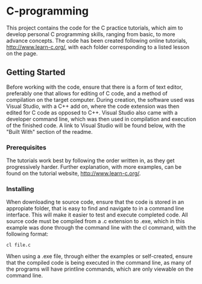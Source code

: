 # C-programming
This project contains the code for the C practice tutorials, which aim to develop personal C programming skills, ranging from  basic, to more advance concepts. The code has been created following online tutorials, http://www.learn-c.org/, with each folder corresponding to a listed lesson on the page.  

## Getting Started
Before working with the code, ensure that there is a form of text editor, preferably one that allows for editing of C code, and a method of compilation on the target computer. During creation, the software used was Visual Studio, with a C++ add on, where the code extension was then edited for C code as opposed to C++. Visual Studio also came with a developer command line, which was then used in compilation and execution of the finished code. A link to Visual Studio will be found below, with the "Built With" section of the readme.

### Prerequisites
The tutorials work best by following the order written in, as they get progressively harder. Further explanation, with more examples, can be found on the tutorial website, http://www.learn-c.org/.

### Installing
When downloading te source code, ensure that the code is stored in an appropiate folder, that is easy to find and navigate to in a command line interface. This will make it easier to test and execute completed code. All source code must be compiled from a .c extension to .exe, which in this example was done through the command line with the cl command, with the following format:
```
cl file.c
```
When using a .exe file, through either the examples or self-created, ensure that the compiled code is being executed in the command line, as many of the programs will have printline commands, which are only viewable on the command line.
